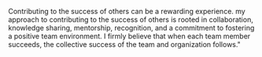 Contributing to the success of others can be a rewarding experience.
my approach to contributing to the success of others is rooted in collaboration, knowledge sharing, mentorship, recognition, and a commitment to fostering a positive team environment. I firmly believe that when each team member succeeds, the collective success of the team and organization follows."
